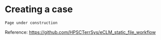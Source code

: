 # Creating a case

```{warning}
Page under construction
```

Reference: https://github.com/HPSCTerrSys/eCLM_static_file_workflow